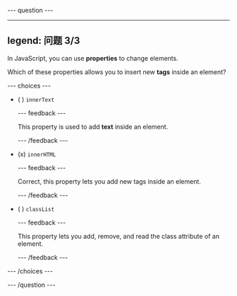 \--- question ---

---

## legend: 问题 3/3

In JavaScript, you can use **properties** to change elements.

Which of these properties allows you to insert new **tags** inside an element?

\--- choices ---

- ( ) `innerText`

  \--- feedback ---

  This property is used to add **text** inside an element.

  \--- /feedback ---

- (x) `innerHTML`

  \--- feedback ---

  Correct, this property lets you add new tags inside an element.

  \--- /feedback ---

- ( ) `classList`

  \--- feedback ---

  This property lets you add, remove, and read the class attribute of an element.

  \--- /feedback ---

\--- /choices ---

\--- /question ---
